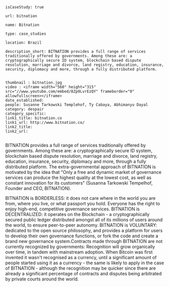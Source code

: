 ```

isCaseStudy: true

url: bitnation

name: Bitnation

type: case_studies

location: Brazil

description_short: BITNATION provides a full range of services traditionally offered by governments. Among these are: a cryptographically secure ID system, blockchain based dispute resolution, marriage and divorce, land registry, education, insurance, security, diplomacy and more, through a fully distributed platform.


thumbnail : bitnation.jpg
video : <iframe width="560" height="315" src="//www.youtube.com/embed/8Zp9LvrEzQY" frameborder="0" allowfullscreen></iframe>
date_established: 
people: Susanne Tarkowski Templehof, Ty Cabaya, Abhimanyu Dayal
category: despair
category_specific: 
link1_title: bitnation.co
link1_url: http://www.bitnation.co/
link2_title: 
link2_url: 


```

BITNATION provides a full range of services traditionally offered by governments. Among these are: a cryptographically secure ID system, blockchain based dispute resolution, marriage and divorce, land registry, education, insurance, security, diplomacy and more, through a fully distributed platform. The extra-governmental approach of BITNATION is motivated by the idea that "Only a free and dynamic market of governance services can produce the highest quality at the lowest cost, as well as constant innovation for its customers" (Susanna Tarkowski Tempelhof, Founder and CEO, BITNATION).

BITNATION is BORDERLESS: it does not care where in the world you are from, where you live, or what passport you hold. Everyone has the right to enjoy high-end, competitive governance services. BITNATION is DECENTRALIZED: it operates on the Blockchain - a cryptographically secured public ledger distributed amongst all of its millions of users around the world, to ensure peer-to-peer autonomy. BITNATION is VOLUNTARY: dedicated to the open source philosophy, and provides a platform for users to develop their own governance functions, or fork the code and create a brand new governance system.Contracts made through BITNATION are not currently recognized by governments: Recognition will grow organically over time, in tandem with mainstream adoption. When Bitcoin was first invented it wasn't recognised as a currency, until a significant amount of people started using it as a currency - the same is likely to apply in the case of BITNATION - although the recognition may be quicker since there are already a significant percentage of contracts and disputes being arbitrated by private courts around the world.
